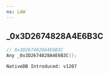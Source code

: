 ```yaml
---
ns: LAW
---
```

## _0x3D2674828A4E6B3C

```c
// 0x3D2674828A4E6B3C
Any _0x3D2674828A4E6B3C();
```

```
NativeDB Introduced: v1207
```


